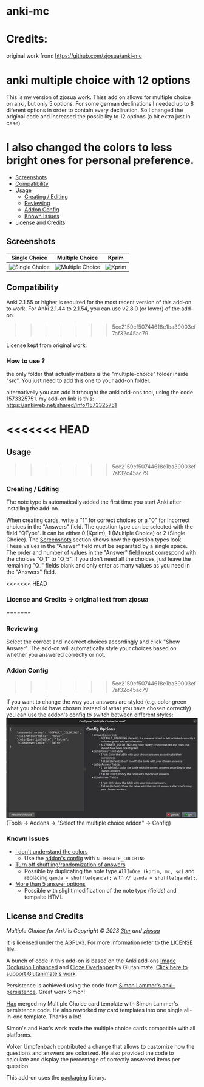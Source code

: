 <!-- omit in toc -->
# anki-mc

# Credits:
original work from: https://github.com/zjosua/anki-mc

# anki multiple choice with 12 options

This is my version of zjosua work.
Thiss add on allows for multiple choice on anki, but only 5 options. For some german declinations I needed up to 8 diferent options in order to contain every declination. So I changed the original code and increased the possibility to 12 options (a bit extra just in case).

I also changed the colors to less bright ones for personal preference.
=======
- [Screenshots](#screenshots)
- [Compatibility](#compatibility)
- [Usage](#usage)
  - [Creating / Editing](#creating--editing)
  - [Reviewing](#reviewing)
  - [Addon Config](#addon-config)
  - [Known Issues](#known-issues)
- [License and Credits](#license-and-credits)

## Screenshots

|                  Single Choice                  |                   Multiple Choice                   |              Kprim              |
| :---------------------------------------------: | :-------------------------------------------------: | :-----------------------------: |
| ![Single Choice](screenshots/single_choice.png) | ![Multiple Choice](screenshots/multiple_choice.png) | ![Kprim](screenshots/kprim.png) |

## Compatibility

Anki 2.1.55 or higher is required for the most recent version of this add-on to work.
For Anki 2.1.44 to 2.1.54, you can use v2.8.0 (or lower) of the add-on.
>>>>>>> 5ce2159cf50744618e1ba39003ef7af32c45ac79

License kept from original work.

### How to use ?


the only folder that actually matters is the "multiple-choice" folder inside "src". You just need to add this one to your add-on folder.

alternativelly you can add it trhought the anki add-ons tool, using the code 1573325751. my add-on link is this: https://ankiweb.net/shared/info/1573325751

<<<<<<< HEAD
=======
## Usage
>>>>>>> 5ce2159cf50744618e1ba39003ef7af32c45ac79

### Creating / Editing

The note type is automatically added the first time you start Anki after installing the add-on.

When creating cards, write a "1" for correct choices or a "0" for incorrect choices in the "Answers" field.
The question type can be selected with the field "QType".
It can be either 0 (Kprim), 1 (Multiple Choice) or 2 (Single Choice).
The [Screenshots](#screenshots) section shows how the question types look.
These values in the "Answer" field must be separated by a single space.
The order and number of values in the "Answer" field must correspond with the choices "Q_1" to "Q_5".
If you don't need all the choices, just leave the remaining "Q_" fields blank and only enter as many values as you need in the "Answers" field.


<<<<<<< HEAD
### License and Credits -> original text from zjosua
=======
### Reviewing

Select the correct and incorrect choices accordingly and click "Show Answer".
The add-on will automatically style your choices based on whether you answered correctly or not.

### Addon Config
>>>>>>> 5ce2159cf50744618e1ba39003ef7af32c45ac79

If you want to change the way your answers are styled (e.g. color green what you should have chosen instead of what you have chosen correctly) you can use the addon's config to switch between different styles:
![Addon Config Window](screenshots/addon_config.png)
(Tools -> Addons -> "Select the multiple choice addon" -> Config)


### Known Issues
- [I don't understand the colors](https://github.com/zjosua/anki-mc/pull/90)
  - Use the [addon's config](#addon-config) with `ALTERNATE_COLORING`
- [Turn off shuffling/randomization of answers](https://github.com/zjosua/anki-mc/issues/87#issuecomment-1259818989)
  - Possible by duplicating the note type `AllInOne (kprim, mc, sc)` and replacing `qanda = shuffle(qanda);` with `// qanda = shuffle(qanda);`.
- [More than 5 answer options](https://github.com/zjosua/anki-mc/issues/81)
  - Possible with slight modification of the note type (fields) and tempalte HTML

## License and Credits

*Multiple Choice for Anki* is *Copyright © 2023 [3ter](https://github.com/3ter) and [zjosua](https://github.com/zjosua)*

It is licensed under the AGPLv3.
For more information refer to the [LICENSE](https://github.com/zjosua/anki-mc/blob/master/LICENSE) file.

A bunch of code in this add-on is based on the Anki add-ons [Image Occlusion Enhanced](https://github.com/glutanimate/image-occlusion-enhanced) and [Cloze Overlapper](https://github.com/glutanimate/cloze-overlapper) by Glutanimate.
[Click here to support Glutanimate's work](https://glutanimate.com/support-my-work/).

Persistence is achieved using the code from [Simon Lammer's anki-persistence](https://github.com/SimonLammer/anki-persistence).
Great work Simon!

[Hax](https://github.com/Schlauer-Hax) merged my Multiple Choice card template with Simon Lammer's persistence code.
He also reworked my card templates into one single all-in-one template.
Thanks a lot!

Simon's and Hax's work made the multiple choice cards compatible with all platforms.

Volker Umpfenbach contributed a change that allows to customize how the questions and answers are colorized.
He also provided the code to calculate and display the percentage of correctly answered items per question.

This add-on uses the [packaging](https://packaging.pypa.io/en/latest/) library.
